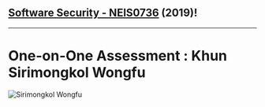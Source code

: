 ## **[Software Security - NEIS0736](../) (2019)**!

---

# One-on-One Assessment : Khun **Sirimongkol Wongfu**

![](OneOnOne/SirimongkolW.jpg "Sirimongkol Wongfu")